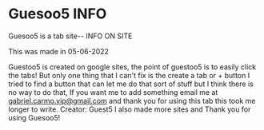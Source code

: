 # Guesoo5 INFO
Guesoo5 is a tab site--
INFO ON SITE

This was made in 05-06-2022

Guestoo5 is created on google sites, the point of guestoo5 is to easily click the tabs!
But only one thing that I can't fix is the create a tab or + button I tried to find a button
that can let me do that sort of stuff but I think there is no way to do that,
If you want me to add something email me at gabriel.carmo.vip@gmail.com and thank you for using this tab this took me longer to write.
Creator: Guest5 I also made more sites and Thank you for using Guesoo5!
